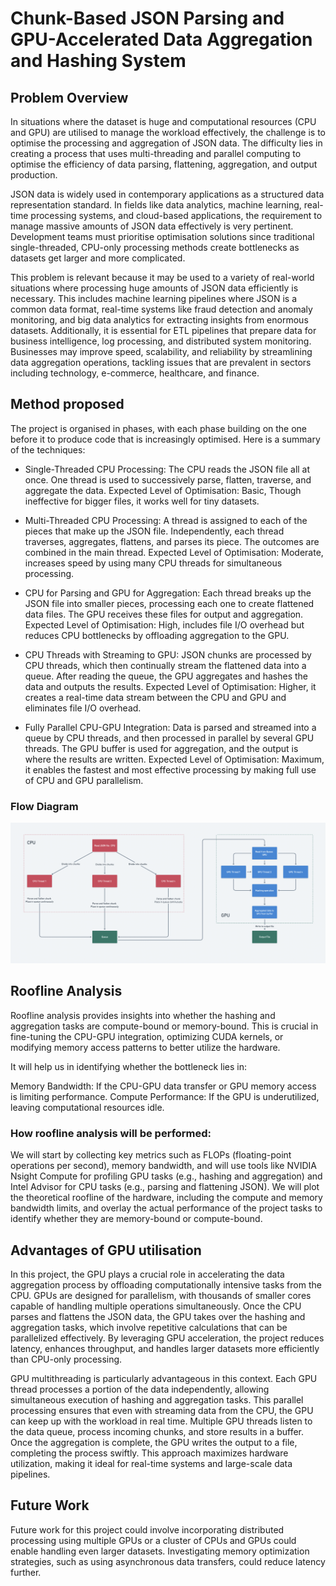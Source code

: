 # Chunk-Based JSON Parsing and GPU-Accelerated Data Aggregation and Hashing System

## Problem Overview

In situations where the dataset is huge and computational resources (CPU and GPU) are utilised to manage the workload effectively, the challenge is to optimise the processing and aggregation of JSON data. The difficulty lies in creating a process that uses multi-threading and parallel computing to optimise the efficiency of data parsing, flattening, aggregation, and output production.

JSON data is widely used in contemporary applications as a structured data representation standard. In fields like data analytics, machine learning, real-time processing systems, and cloud-based applications, the requirement to manage massive amounts of JSON data effectively is very pertinent. Development teams must prioritise optimisation solutions since traditional single-threaded, CPU-only processing methods create bottlenecks as datasets get larger and more complicated.

This problem is relevant because it may be used to a variety of real-world situations where processing huge amounts of JSON data efficiently is necessary. This includes machine learning pipelines where JSON is a common data format, real-time systems like fraud detection and anomaly monitoring, and big data analytics for extracting insights from enormous datasets. Additionally, it is essential for ETL pipelines that prepare data for business intelligence, log processing, and distributed system monitoring. Businesses may improve speed, scalability, and reliability by streamlining data aggregation operations, tackling issues that are prevalent in sectors including technology, e-commerce, healthcare, and finance.

## Method proposed

The project is organised in phases, with each phase building on the one before it to produce code that is increasingly optimised. Here is a summary of the techniques:

- Single-Threaded CPU Processing: The CPU reads the JSON file all at once. One thread is used to successively parse, flatten, traverse, and aggregate the data.
Expected Level of Optimisation: Basic, Though ineffective for bigger files, it works well for tiny datasets.

- Multi-Threaded CPU Processing: A thread is assigned to each of the pieces that make up the JSON file. Independently, each thread traverses, aggregates, flattens, and parses its piece. The outcomes are combined in the main thread.
Expected Level of Optimisation: Moderate, increases speed by using many CPU threads for simultaneous processing.

- CPU for Parsing and GPU for Aggregation: Each thread breaks up the JSON file into smaller pieces, processing each one to create flattened data files. The GPU receives these files for output and aggregation.
Expected Level of Optimisation: High, includes file I/O overhead but reduces CPU bottlenecks by offloading aggregation to the GPU.

- CPU Threads with Streaming to GPU: JSON chunks are processed by CPU threads, which then continually stream the flattened data into a queue. After reading the queue, the GPU aggregates and hashes the data and outputs the results.
Expected Level of Optimisation: Higher, it creates a real-time data stream between the CPU and GPU and eliminates file I/O overhead.

- Fully Parallel CPU-GPU Integration: Data is parsed and streamed into a queue by CPU threads, and then processed in parallel by several GPU threads. The GPU buffer is used for aggregation, and the output is where the results are written.
Expected Level of Optimisation: Maximum, it enables the fastest and most effective processing by making full use of CPU and GPU parallelism.

### Flow Diagram
![Alt text](Flow_Diagram.png)

## Roofline Analysis

Roofline analysis provides insights into whether the hashing and aggregation tasks are compute-bound or memory-bound. This is crucial in fine-tuning the CPU-GPU integration, optimizing CUDA kernels, or modifying memory access patterns to better utilize the hardware.

It will help us in identifying whether the bottleneck lies in:

Memory Bandwidth: If the CPU-GPU data transfer or GPU memory access is limiting performance.
Compute Performance: If the GPU is underutilized, leaving computational resources idle.

### How roofline analysis will be performed:

We will start by collecting key metrics such as FLOPs (floating-point operations per second), memory bandwidth, and will use tools like NVIDIA Nsight Compute for profiling GPU tasks (e.g., hashing and aggregation) and Intel Advisor for CPU tasks (e.g., parsing and flattening JSON). We will plot the theoretical roofline of the hardware, including the compute and memory bandwidth limits, and overlay the actual performance of the project tasks to identify whether they are memory-bound or compute-bound. 

## Advantages of GPU utilisation

In this project, the GPU plays a crucial role in accelerating the data aggregation process by offloading computationally intensive tasks from the CPU. GPUs are designed for parallelism, with thousands of smaller cores capable of handling multiple operations simultaneously. Once the CPU parses and flattens the JSON data, the GPU takes over the hashing and aggregation tasks, which involve repetitive calculations that can be parallelized effectively. By leveraging GPU acceleration, the project reduces latency, enhances throughput, and handles larger datasets more efficiently than CPU-only processing.

GPU multithreading is particularly advantageous in this context. Each GPU thread processes a portion of the data independently, allowing simultaneous execution of hashing and aggregation tasks. This parallel processing ensures that even with streaming data from the CPU, the GPU can keep up with the workload in real time. Multiple GPU threads listen to the data queue, process incoming chunks, and store results in a buffer. Once the aggregation is complete, the GPU writes the output to a file, completing the process swiftly. This approach maximizes hardware utilization, making it ideal for real-time systems and large-scale data pipelines.

## Future Work

Future work for this project could involve incorporating distributed processing using multiple GPUs or a cluster of CPUs and GPUs could enable handling even larger datasets. Investigating memory optimization strategies, such as using asynchronous data transfers, could reduce latency further.

